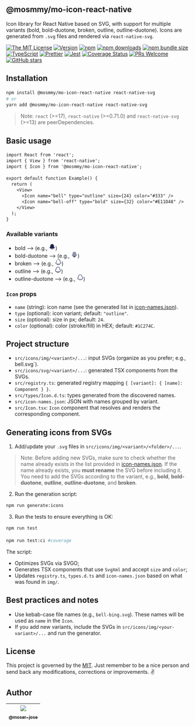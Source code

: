 ## @mosmmy/mo-icon-react-native

Icon library for React Native based on SVG, with support for multiple variants (bold, bold-duotone, broken, outline, outline-duotone). Icons are generated from `.svg` files and rendered via `react-native-svg`.

[![The MIT License](https://img.shields.io/badge/license-MIT-blue.svg)](http://opensource.org/licenses/MIT)
[![Version](https://img.shields.io/github/package-json/v/moser-jose/mo-icon-react-native)](https://github.com/moser-jose/mo-icon-react-native)
[![npm](https://img.shields.io/npm/v/@mosmmy/mo-icon-react-native)](https://www.npmjs.com/package/@mosmmy/mo-icon-react-native)
[![npm downloads](https://img.shields.io/npm/dm/@mosmmy/mo-icon-react-native)](https://www.npmjs.com/package/@mosmmy/mo-icon-react-native)
[![npm bundle size](https://img.shields.io/bundlephobia/min/@mosmmy/mo-icon-react-native)](https://bundlephobia.com/package/@mosmmy/mo-icon-react-native)
[![TypeScript](https://img.shields.io/badge/TypeScript-supported-blue)](https://www.typescriptlang.org/)
[![Prettier](https://img.shields.io/badge/code_style-prettier-ff69b4.svg)](https://prettier.io/)
[![Jest](https://img.shields.io/badge/tested_with-jest-99424f.svg)](https://jestjs.io/)
[![Coverage Status](https://img.shields.io/badge/coverage-100%25-brightgreen.svg)](https://github.com/moser-jose/mo-icon-react-native)
[![PRs Welcome](https://img.shields.io/badge/PRs-welcome-brightgreen.svg)](http://makeapullrequest.com)
[![GitHub stars](https://img.shields.io/github/stars/moser-jose/mo-icon-react-native?style=social)](https://github.com/moser-jose/mo-icon-react-native/stargazers)

## Installation

```bash
npm install @mosmmy/mo-icon-react-native react-native-svg
# or
yarn add @mosmmy/mo-icon-react-native react-native-svg
```

> Note: `react` (>=17), `react-native` (>=0.71.0) and `react-native-svg` (>=13) are peerDependencies.

## Basic usage

```tsx
import React from 'react';
import { View } from 'react-native';
import { Icon } from '@mosmmy/mo-icon-react-native';

export default function Example() {
  return (
    <View>
      <Icon name="bell" type="outline" size={24} color="#333" />
      <Icon name="bell-off" type="bold" size={32} color="#E11D48" />
    </View>
  );
}
```

### Available variants

- bold --> (e.g., <img src="src/icons/img/bold/notifications/bell.svg" alt="bell bold icon" width="18">)
- bold-duotone --> (e.g., <img src="src/icons/img/bold-duotone/notifications/bell.svg" alt="bell bold icon" width="18">)
- broken --> (e.g., <img src="src/icons/img/broken/notifications/bell.svg" alt="bell bold icon" width="18">)
- outline --> (e.g., <img src="src/icons/img/outline/notifications/bell.svg" alt="bell bold icon" width="18">)
- outline-duotone --> (e.g., <img src="src/icons/img/outline-duotone/notifications/bell.svg" alt="bell bold icon" width="18">)

### `Icon` props

- `name` (string): icon name (see the generated list in [icon-names.json](/src/icon-names.json)).
- `type` (optional): icon variant; default: `"outline"`.
- `size` (optional): size in px; default: `24`.
- `color` (optional): color (stroke/fill) in HEX; default: `#1C274C`.

## Project structure

- `src/icons/img/<variant>/...`: input SVGs (organize as you prefer; e.g., bell.svg`).
- `src/icons/svg/<variant>/...`: generated TSX components from the SVGs.
- `src/registry.ts`: generated registry mapping `{ [variant]: { [name]: Component } }`.
- `src/types/Icon.d.ts`: types generated from the discovered names.
- `src/icon-names.json`: JSON with names grouped by variant.
- `src/Icon.tsx`: `Icon` component that resolves and renders the corresponding component.

## Generating icons from SVGs

1. Add/update your `.svg` files in `src/icons/img/<variant>/<folder>/...`.

> Note: Before adding new SVGs, make sure to check whether the name already exists in the list provided in [icon-names.json](/src/icon-names.json). If the name already exists, you **must rename** the SVG before including it.
> You need to add the SVGs according to the variant, e.g., **bold**, **bold-duotone**, **outline**, **outline-duotone**, and **broken**.



2. Run the generation script:

```bash
npm run generate:icons
```

3. Run the tests to ensure everything is OK:

```bash
npm run test

npm run test:ci #coverage
```

The script:

- Optimizes SVGs via SVGO;
- Generates TSX components that use `SvgXml` and accept `size` and `color`;
- Updates `registry.ts`, `types.d.ts` and `icon-names.json` based on what was found in `img/`.

## Best practices and notes

- Use kebab-case file names (e.g., `bell-bing.svg`). These names will be used as `name` in the `Icon`.
- If you add new variants, include the SVGs in `src/icons/img/<your-variant>/...` and run the generator.

## License

This project is governed by the [MIT](/LICENSE.md). Just remember to be a nice person and send back any modifications, corrections or improvements. ✌️

## Author

| [<img src="https://avatars0.githubusercontent.com/u/8234620?" width="115"><br><sub>@moser-jose</sub>](https://github.com/moser-jose) |
| :----------------------------------------------------------------------------------------------------------------------------------: |
